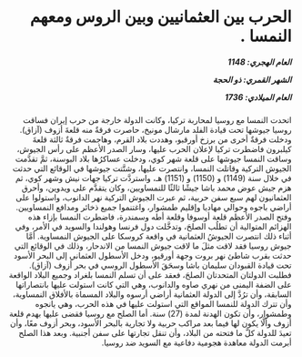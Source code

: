 <h1 dir="rtl">الحرب بين العثمانيين وبين الروس ومعهم النمسا .</h1>

<h5 dir="rtl">العام الهجري:  1148

الشهر القمري: ذو الحجة

العام الميلادي: 1736</h5>

<p dir="rtl">اتحدت النمسا مع روسيا لمحاربة تركيا، وكانت الدولة خارجة من حرب إيران فساقت روسيا جيوشها تحت قيادة الفلد مارشال مونيخ، حاصرت فرقةٌ منه قلعةَ أزوف (آزاق). ودخلت فرقةٌ أخرى من برزخ أورقبو، وهددت بلاد القرم، وهاجمت فرقةٌ ثالثة قلعةَ كيلبرون فاضطرت تركيا لإعلان الحرب عليها، وسار الصدر الأعظم على رأس الجيوش، وساقت النمسا جيوشها على قلعة شهر كوي، ودخلت عساكرُها بلاد البوسنة، ثمَّ تقدَّمت الجيوش التركية وقاتلت النمسا، وانتصرت عليها، وشتَّتت جيوشها في الوقائع التي حدثت في خلال سنة (1149) و (1150) و (1151) هـ، واستردَّت تركيا جهات نيش وشهر كوي، ثم هزم جيش عوض محمد باشا جيشًا ثالثًا للنمساويين، وكان يتقدَّم على ويدوين، وأحرق العثمانيون لهم سبع سفن حربية، ثم عبرت الجيوش التركية نهر الدانوب، واستولوا على أراضي باجوه وحوالي مهاديا وإقليم طمشوار، واغتنموا جميع ذخائر ومدافع النمساويين. وفتح الصدر الأعظم قلعة أوسوفا وقلعة أطه وسمندرة، فاضطرت النمسا بإزاء هذه الهزائم المتوالية أن تطلُب الصلحَ، وتدخَّلت دول فرنسا وهولندا والسويد في الأمر، وفي أثناء ذلك انتصرت الجيوشُ العثمانية في واقعة كروسكا على الجيوش النمساوية. أمَّا جيوش روسيا فقد لاقت مثلَ ما لاقت جيوش النمسا من الاندحار، وذلك في الوقائع التي حدثت بقرب شاطئ نهر بروت وجهة أورقيو، ودخل الأسطول العثماني إلى البحر الأسود تحت قيادة القبودان سليمان باشا وسحَقَ الأسطول الروسي في بحر أزوف (آزاق). فطلبت الدولتان المتحدتان الصلحَ، فعقد على أن تسلم النمسا بلغراد وجميع البلاد الواقعة على الضفة اليمنى من نهري صاوه والدانوب، وهي التي كانت استولت عليها بانتصاراتها السابقة، وأن ترُدَّ إلى الدولة العثمانية أراضي أرسوه والبلاد المسماة بالأفلاق النمساوية، وأن تترك الدولة للنمسا المواقع التي استولت عليها في هذه الحرب، وهي يانجوه وطمشوار، وأن تكون الهدنة لمدة (27) سنة. أما الصلح مع روسيا فقضى عليها بهدم قلعة أزوف وألَّا يكون لها فيما بعد مراكب حربية ولا تجارية بالبحر الأسود، وبحر أزوف معًا، وأن تعيدَ للدولة كلَّ ما فتحته من البلاد، وأن تنقل تجارتها على سفن أجنبية. وبعد هذا الصلح أبرمت الدولة معاهدة هجومية دفاعية مع السويد ضد روسيا.</p></br>
